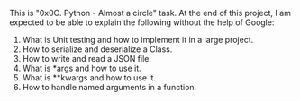 This is "0x0C. Python - Almost a circle" task. 
At the end of this project, I am expected to be able to explain the following without the help of Google:

1. What is Unit testing and how to implement it in a large project.
2. How to serialize and deserialize a Class.
3. How to write and read a JSON file.
4. What is *args and how to use it.
5. What is **kwargs and how to use it.
6. How to handle named arguments in a function.
